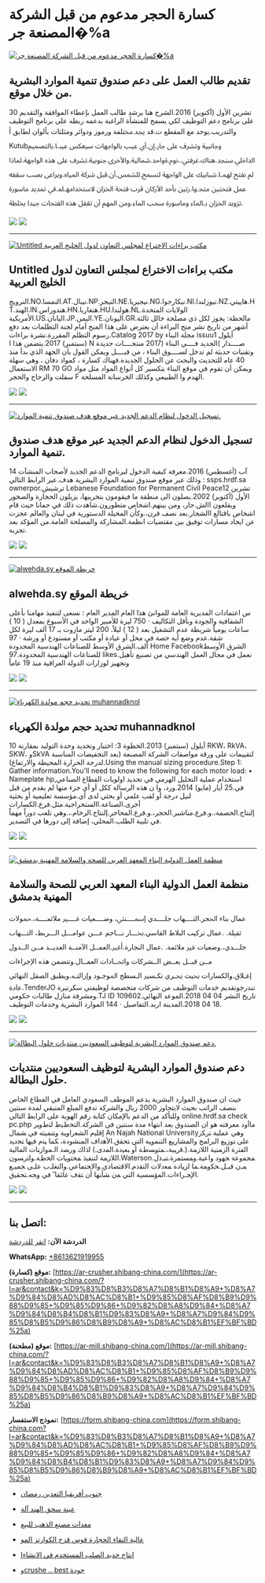 # كسارة الحجر مدعوم من قبل الشركة المصنعة جر�%a

<a href="https://swt.shibang-china.com/?l=ar&img&k=%D9%83%D8%B3%D8%A7%D8%B1%D8%A9+%D8%A7%D9%84%D8%AD%D8%AC%D8%B1+%D9%85%D8%AF%D8%B9%D9%88%D9%85+%D9%85%D9%86+%D9%82%D8%A8%D9%84+%D8%A7%D9%84%D8%B4%D8%B1%D9%83%D8%A9+%D8%A7%D9%84%D9%85%D8%B5%D9%86%D8%B9%D8%A9+%D8%AC%D8%B1%EF%BF%BD%25a" target="_blank">![كسارة الحجر مدعوم من قبل الشركة المصنعة جر�%a](http://static.shibang-china.com/all-800x300/502.jpg)</a>

## تقديم طالب العمل على دعم صندوق تنمية الموارد البشرية من خلال موقع.
30 تشرين الأول (أكتوبر) 2016.الشرح هنا يرشد طالب العمل بإعطاء الموافقة والتقديم على برنامج دعم التوظيف لكي يسمح للمنشأة الراغبة بدعمه ربطه على برنامج التوظيف والتدريب.يوجد مع المقطع ت.ﻗﺪ ﳚﺪ.ﳐﺘﻠﻔﺔ ﻭﺭﻣﻮﺯ ﻭﺩﻭﺍﺋﺮ ﻭﻣﺜﻠﺜﺎﺕ ﺑﺄﻟﻮﺍﻥ ﻟﻄﺎﺑﻖ ﺃ Kutubﻭﺟﺎﻧﺒﻴﺔ ﻭﺗﺸﺮﻑ ﻋﻠﻰ ﺟﺎﺭ.ﺇﻥ.ﺃﻱ ﻋﻴﺐ ﺑﺎﻟﻮﺍﺟﻬﺎﺕ ﺳﻴﻌﻜﺲ ﻋﻴﺒ.ﺎ.ﺑﺎﻟﺘﺼﻤﻴﻢ ﺍﻟﺪﺍﺧﻠﻲ.ﺳﻨﺠﺪ.ﻫﻨﺎﻙ.ﻏﺮﻓﱵ.،ﻧﻮﻡ.ﺓﻭﺍﺣﺪ.ﴰﺎﻟﻴﺔ.ﻭﺍﻷﺧﺮﻯ.ﺟﻨﻮﺑﻴﺔ.ﺗﺸﺮﻑ ﻋﻠﻰ ﻫﺬﻩ ﺍﻟﻮﺍﺟﻬﺔ.ﳌﺎﺫﺍ ﱂ ﻧﻔﺘﺢ ﳍﻤ.ﺎ.ﺷﺒﺎﺑﻴﻚ ﻋﻠﻰ ﺍﻟﻮﺍﺟﻬﺔ ﻟﻨﺴﻤﺢ.ﻟﻠﺸﻤﺲ.ﺃﻥ.ﻗﺒﻞ ﺷﺮﻛﺔ ﺍﳌﻴﺎﻩ.ﻭﻳﺮﺍﻋﻰ ﺑﺼﺐ ﺳﻘﻔﻪ ﻋﻤﻞ ﻓﺘﺤﺘﲔ ﻣﺘﺠ.ﻭﺎ.ﺭﺗﲔ ﺑﺄﺣﺪ ﺍﻷﺭﻛﺎﻥ ﻗﺮﺏ ﻓﺘﺤﺔ ﺍﳋﺰﺍﻥ ﻻﺳﺘﺨﺪﺍﻣﻬ.ﺎﻤ.ﰲ ﲤﺪﻳﺪ ﻣﺎﺳﻮﺭﺓ ﺗﺰﻭﻳﺪ ﺍﳋﺰﺍﻥ ﺑ.ﺎﳌﺎﺀ ﻭﻣﺎﺳﻮﺭﺓ ﺳﺤﺐ ﺍﳌﺎﺀ.ﻭﻣﻦ ﺍﳌﻬﻢ ﺃﻥ ﺗﻘﻔﻞ ﻫﺬﻩ ﺍﻟﻔﺘﺤﺎﺕ ﺟﻴﺪﺍ ﲞﻠﻄﺔ.


<a href="https://whatsapp.shibangsoft.com/WhatsApp.php" target="_blank" title="WhatsApp">![](http://static.shibang-china.com/icon/whatsapp.png)</a> <a href="https://swt.shibang-china.com/?l=ar&icon&k=%D9%83%D8%B3%D8%A7%D8%B1%D8%A9+%D8%A7%D9%84%D8%AD%D8%AC%D8%B1+%D9%85%D8%AF%D8%B9%D9%88%D9%85+%D9%85%D9%86+%D9%82%D8%A8%D9%84+%D8%A7%D9%84%D8%B4%D8%B1%D9%83%D8%A9+%D8%A7%D9%84%D9%85%D8%B5%D9%86%D8%B9%D8%A9+%D8%AC%D8%B1%EF%BF%BD%25a" target="_blank">![](http://static.shibang-china.com/icon/chat-ar.png)</a>

---

<a href="https://swt.shibang-china.com/?l=ar&img&k=%D9%83%D8%B3%D8%A7%D8%B1%D8%A9+%D8%A7%D9%84%D8%AD%D8%AC%D8%B1+%D9%85%D8%AF%D8%B9%D9%88%D9%85+%D9%85%D9%86+%D9%82%D8%A8%D9%84+%D8%A7%D9%84%D8%B4%D8%B1%D9%83%D8%A9+%D8%A7%D9%84%D9%85%D8%B5%D9%86%D8%B9%D8%A9+%D8%AC%D8%B1%EF%BF%BD%25a" target="_blank">![Untitled مكتب براءات الاختراع لمجلس التعاون لدول الخليج العربية](http://static.shibang-china.com/all-800x300/657.jpg)</a>

## Untitled مكتب براءات الاختراع لمجلس التعاون لدول الخليج العربية
اﻟﻨﺮوﻳﺞ.NO.اﻟﻨﻤﺴﺎ.AT.ﻧﻴﺒﺎل.NP.اﻟﻨﻴﺠﺮ.NE.ﻧﻴﺠﻴﺮﻳﺎ.NG.ﻧﻴﻜﺎرﺟﻮا.NI.ﻧﻴﻮزﻟﻨﺪا.NZ.ﻫﺎﻳﻴﺘﻲ.HT.اﻟﻬﻨﺪ.IN.ﻫﻨﺪوراس.HN.ﻫﻨﻐﺎرﻳﺎ.HU.ﻫﻮﻟﻨﺪا.NL.اﻟﻮﻻﻳﺎت اﻟﻤﺘﺤﺪة اﻷﻣﺮﻳﻜﻴﺔ.US.اﻟﻴﺎﺑﺎن.JP.اﻟﻴﻤﻦ.YE.اﻟﻴﻮﻧﺎن.GR.مالحظة: يجوز لكل ذي مصلحة خالل ثالثة أشهر من تاريخ نشر منح البراءة أن يعترض على هذا المنح أمام لجنة التظلمات بعد دفع رسوم التظلم المقررة.نشرة براءات.Catalog 2017 by مجلة البناء issuu1 أيلول (سبتمبر) 2017.ﻳﺘﻀﻤﻦ ﻫﺬا ا N ﺻــــﺪار )اﻟﺠﺪﻳﺪ ﻓــــﻲ اﻟﺒﻨﺎء (2017 ﻣﻨﺘﺠــــﺎت ﺟﺪﻳﺪة وﺗﻘﻨﻴﺎت ﺣﺪﻳﺜﺔ ﻟﻢ ﺗﺪﺧﻞ ﻟﺴــــﻮق اﻟﺒﻨﺎء ، ﻣﻦ ﻗﺒــــﻞ وﻳﻤﻜﻦ اﻟﻘﻮل ﺑﺄن اﻟﺠﻬﺪ اﻟﺬي ﺑﺪأ ﻣﻨﺬ 40 ﻋﺎﻣ ﻟﻠﺘﺤﺪﻳﺚ واﻟﺒﺤﺚ ﻋﻦ اﻟﺤﻠﻮل اﻟﺠﺪﻳﺪة.ﻓﻬﻨﺎك ﻛﺴﺎرة ، ﻛﻤﻮاد دﻓﺎن ، وﻫﻲ ﺳﻬﻠﺔ اﻻﺳﺘﻌﻤﺎل RM 70 GO وﻳﻤﻜﻦ أن ﺗﻘﻮم ﻓﻲ ﻣﻮﻗﻊ اﻟﺒﻨﺎء ﺑﺘﻜﺴﻴﺮ ﻛﻞ أﻧﻮاع اﻟﻤﻮاد ﻣﺜﻞ ﻣﻮاد ﺳﻔﻠﺖ واﻟﺰﺟﺎج واﻟﺤﺠﺮ F اﻟﻬﺪم وا اﻟﻄﺒﻴﻌﻲ وﻛﺬﻟﻚ اﻟﺨﺮﺳﺎﻧﺔ اﻟﻤﺴﻠﺤﺔ.


<a href="https://whatsapp.shibangsoft.com/WhatsApp.php" target="_blank" title="WhatsApp">![](http://static.shibang-china.com/icon/whatsapp.png)</a> <a href="https://swt.shibang-china.com/?l=ar&icon&k=%D9%83%D8%B3%D8%A7%D8%B1%D8%A9+%D8%A7%D9%84%D8%AD%D8%AC%D8%B1+%D9%85%D8%AF%D8%B9%D9%88%D9%85+%D9%85%D9%86+%D9%82%D8%A8%D9%84+%D8%A7%D9%84%D8%B4%D8%B1%D9%83%D8%A9+%D8%A7%D9%84%D9%85%D8%B5%D9%86%D8%B9%D8%A9+%D8%AC%D8%B1%EF%BF%BD%25a" target="_blank">![](http://static.shibang-china.com/icon/chat-ar.png)</a>

---

<a href="https://swt.shibang-china.com/?l=ar&img&k=%D9%83%D8%B3%D8%A7%D8%B1%D8%A9+%D8%A7%D9%84%D8%AD%D8%AC%D8%B1+%D9%85%D8%AF%D8%B9%D9%88%D9%85+%D9%85%D9%86+%D9%82%D8%A8%D9%84+%D8%A7%D9%84%D8%B4%D8%B1%D9%83%D8%A9+%D8%A7%D9%84%D9%85%D8%B5%D9%86%D8%B9%D8%A9+%D8%AC%D8%B1%EF%BF%BD%25a" target="_blank">![تسجيل الدخول لنظام الدعم الجديد عبر موقع هدف صندوق تنمية الموارد.](http://static.shibang-china.com/all-800x300/1105.jpg)</a>

## تسجيل الدخول لنظام الدعم الجديد عبر موقع هدف صندوق تنمية الموارد.
14 آب (أغسطس) 2016.معرفة كيفية الدخول لبرنامج الدعم الجديد لأصحاب المنشآت وذلك عبر موقع صندوق تنمية الموارد البشرية هدف.عبر الرابط التالي : ssps.hrdf.sa ownerpor.ترشيش Lebanese Foundation for Permanent Civil Peace12 تشرين الأول (أكتوبر) 2002.يصلون الى منطقة ما فيقومون بتخريبها، يزيلون الحجارة والصخور ويقلعون االش.جار، ومن بينهم.اشخاص متطورون.شاهدت ذلك في حمانا حيث قام اشخاص باقتالع االشجار.بعد نصف قرن،.وكأن المخيلة الدستورية في لبنان والعالم عجزت عن ايجاد مسارات توفيق بين مقتضيات انظمة.المشاركة والمصلحة العامة.من المؤكد بعد تجربة.


<a href="https://whatsapp.shibangsoft.com/WhatsApp.php" target="_blank" title="WhatsApp">![](http://static.shibang-china.com/icon/whatsapp.png)</a> <a href="https://swt.shibang-china.com/?l=ar&icon&k=%D9%83%D8%B3%D8%A7%D8%B1%D8%A9+%D8%A7%D9%84%D8%AD%D8%AC%D8%B1+%D9%85%D8%AF%D8%B9%D9%88%D9%85+%D9%85%D9%86+%D9%82%D8%A8%D9%84+%D8%A7%D9%84%D8%B4%D8%B1%D9%83%D8%A9+%D8%A7%D9%84%D9%85%D8%B5%D9%86%D8%B9%D8%A9+%D8%AC%D8%B1%EF%BF%BD%25a" target="_blank">![](http://static.shibang-china.com/icon/chat-ar.png)</a>

---

<a href="https://swt.shibang-china.com/?l=ar&img&k=%D9%83%D8%B3%D8%A7%D8%B1%D8%A9+%D8%A7%D9%84%D8%AD%D8%AC%D8%B1+%D9%85%D8%AF%D8%B9%D9%88%D9%85+%D9%85%D9%86+%D9%82%D8%A8%D9%84+%D8%A7%D9%84%D8%B4%D8%B1%D9%83%D8%A9+%D8%A7%D9%84%D9%85%D8%B5%D9%86%D8%B9%D8%A9+%D8%AC%D8%B1%EF%BF%BD%25a" target="_blank">![alwehda.sy خريطة الموقع](http://static.shibang-china.com/all-800x300/420.jpg)</a>

## alwehda.sy خريطة الموقع
س اعتمادات المديرية العامة للموانئ هذا العام المدير العام : نسعى لتنفيذ مهامنا بأعلى الشفافية والجودة وبأقل التكاليف &middot; 750 ليرة للأمبير الواحد في الأسبوع بمعدل ( 10 ) ساعات يومياً شريطة عدم التشغيل بعد ( 12 ) ليلاً. 200 ليتر مازوت بـ 17 ألف ليرة لكل شقة.عدم وضع أية حصة في محل أو عيادة أو مكتب أو مستودع أو ورشة &middot; 97 ألف.الشرق الأوسط للصناعات الهندسية المحدودة Home Facebookالشرق الأوسط للصناعات الهندسية المحدودة.97 likes.نعمل في مجال العمل الهندسي من تصنيع تأهيل وتجهيز لوزارات الدولة العراقية منذ 19 عاماً‎


<a href="https://whatsapp.shibangsoft.com/WhatsApp.php" target="_blank" title="WhatsApp">![](http://static.shibang-china.com/icon/whatsapp.png)</a> <a href="https://swt.shibang-china.com/?l=ar&icon&k=%D9%83%D8%B3%D8%A7%D8%B1%D8%A9+%D8%A7%D9%84%D8%AD%D8%AC%D8%B1+%D9%85%D8%AF%D8%B9%D9%88%D9%85+%D9%85%D9%86+%D9%82%D8%A8%D9%84+%D8%A7%D9%84%D8%B4%D8%B1%D9%83%D8%A9+%D8%A7%D9%84%D9%85%D8%B5%D9%86%D8%B9%D8%A9+%D8%AC%D8%B1%EF%BF%BD%25a" target="_blank">![](http://static.shibang-china.com/icon/chat-ar.png)</a>

---

<a href="https://swt.shibang-china.com/?l=ar&img&k=%D9%83%D8%B3%D8%A7%D8%B1%D8%A9+%D8%A7%D9%84%D8%AD%D8%AC%D8%B1+%D9%85%D8%AF%D8%B9%D9%88%D9%85+%D9%85%D9%86+%D9%82%D8%A8%D9%84+%D8%A7%D9%84%D8%B4%D8%B1%D9%83%D8%A9+%D8%A7%D9%84%D9%85%D8%B5%D9%86%D8%B9%D8%A9+%D8%AC%D8%B1%EF%BF%BD%25a" target="_blank">![تحديد حجم مولدة الكهرباء muhannadknol](http://static.shibang-china.com/all-800x300/191.jpg)</a>

## تحديد حجم مولدة الكهرباء muhannadknol
10 أيلول (سبتمبر) 2013.الخطوة 3: اختيار وتحديد وحدة التوليد بمقارنة RKW، RkVA، SKW، وSkVA لتقييمات على ورقة مواصفات الشركة المصنعة (بعد التخفيضات المناسبة لدرجة الحرارة المحيطة والارتفاع).Using the manual sizing procedure.Step 1: Gather information.You&#39;ll need to know the following for each motor load: • Nameplate hp,استخدام عملية التحليل الهرمي في تحديد اولويات القطاع الصناعي في.25 أيار (مايو) 2014.ورد، وا ن هذه الرسالة ككل أو أي جزء منها لم يقدم من قبل لنيل درجة أو لقب علمي أو بحثي لدى أي.مؤسسة تعليمية أو بحثية أخرى.الصناعة.االستخراجية.مثل.فرع.الكسارات إلنتاج.الحصمة،.و.فرع.مناشير.الحجر،.و.فرع.المحاجر.إلنتاج.الرخام.،.وهي تلعب دوراً مهماً في تلبية الطلب.المحلي، إضافة إلى دورها في التصدير.


<a href="https://whatsapp.shibangsoft.com/WhatsApp.php" target="_blank" title="WhatsApp">![](http://static.shibang-china.com/icon/whatsapp.png)</a> <a href="https://swt.shibang-china.com/?l=ar&icon&k=%D9%83%D8%B3%D8%A7%D8%B1%D8%A9+%D8%A7%D9%84%D8%AD%D8%AC%D8%B1+%D9%85%D8%AF%D8%B9%D9%88%D9%85+%D9%85%D9%86+%D9%82%D8%A8%D9%84+%D8%A7%D9%84%D8%B4%D8%B1%D9%83%D8%A9+%D8%A7%D9%84%D9%85%D8%B5%D9%86%D8%B9%D8%A9+%D8%AC%D8%B1%EF%BF%BD%25a" target="_blank">![](http://static.shibang-china.com/icon/chat-ar.png)</a>

---

<a href="https://swt.shibang-china.com/?l=ar&img&k=%D9%83%D8%B3%D8%A7%D8%B1%D8%A9+%D8%A7%D9%84%D8%AD%D8%AC%D8%B1+%D9%85%D8%AF%D8%B9%D9%88%D9%85+%D9%85%D9%86+%D9%82%D8%A8%D9%84+%D8%A7%D9%84%D8%B4%D8%B1%D9%83%D8%A9+%D8%A7%D9%84%D9%85%D8%B5%D9%86%D8%B9%D8%A9+%D8%AC%D8%B1%EF%BF%BD%25a" target="_blank">![منظمة العمل الدولية البناء المعهد العربي للصحة والسلامة المهنية بدمشق](http://static.shibang-china.com/all-800x300/1458.jpg)</a>

## منظمة العمل الدولية البناء المعهد العربي للصحة والسلامة المهنية بدمشق
ﻋﻤﺎﻝ ﺑﻨﺎﺀ ﺍﳊﺠﺮ.ﺍﻟﺘــــﻬﺎﺏ ﺟﻠــــﺪﻱ ﺇﲰــــﻨﱵ، ﻭﺿــــﻌﻴﺎﺕ ﻏــــﲑ ﻣﻼﺋﻤــــﺔ،.ﲪﻮﻻﺕ ﺛﻘﻴﻠﺔ. .ﻋﻤﺎﻝ ﺗﺮﻛﻴﺐ ﺍﻟﺒﻼﻁ ﺍﻟﻘﺎﺳﻲ.ﲞـــﺎﺭ ﻧـــﺎﺟﻢ ﻋـــﻦ ﻋﻮﺍﻣـــﻞ ﺍﻟـــﺮﺑﻂ، ﺍﻟﺘـــﻬﺎﺏ ﺟﻠـــﺪﻱ،.ﻭﺿﻌﻴﺎﺕ ﻏﲑ ﻣﻼﺋﻤﺔ. .ﻋﻤﺎﻝ ﺍﻟﻨﺠﺎﺭﺓ.ﺃﻏﱪ.ﺍﻟﻌﻤــﻞ ﺍﻵﻣﻨــﺔ ﺍﻟﻌﺪﻳــﺪ ﻣــﻦ ﺍﻟــﺪﻭﻝ ﻣــﻦ ﻗﺒــﻞ ﺑﻌــﺾ ﺍﻟــﺸﺮﻛﺎﺕ ﻭﺍﲢــﺎﺩﺍﺕ ﺍﻟﻌﻤــﺎﻝ.ﻭﺗﺘﻀﻤﻦ ﻫﺬﻩ ﺍﻹﺟﺮﺍﺀﺍﺕ ﺇﻏـﻼﻕ.ﻭﺍﻟﻜﺴﺎﺭﺍﺕ ﲝﻴﺚ ﳚـﺮﻱ ﺗﻜـﺴﲑ ﺍﻟـﺴﻄﺢ ﺍﳌﻮﺟـﻮﺩ ﻭﺇﺯﺍﻟﺘـﻪ.ﻭﻳﻄﺒﻖ ﺍﻟﺼﻘﻞ ﺍﻟﻨﻬﺎﺋﻲ ﻋﺎﺩﺓ.TenderJO تندرجوتقديم خدمات التوظيف من شركات متخصصة لوظيفتي سكرتيرة ومشرفة منازل طالبات حكومي.TJ ID 109602.تاريخ النشر 04 04 2018.الموعد النهائي 18 04 2018.المدينة اربد.التفاصيل &middot; 144 الموارد البشرية وخدمات التوظيف.


<a href="https://whatsapp.shibangsoft.com/WhatsApp.php" target="_blank" title="WhatsApp">![](http://static.shibang-china.com/icon/whatsapp.png)</a> <a href="https://swt.shibang-china.com/?l=ar&icon&k=%D9%83%D8%B3%D8%A7%D8%B1%D8%A9+%D8%A7%D9%84%D8%AD%D8%AC%D8%B1+%D9%85%D8%AF%D8%B9%D9%88%D9%85+%D9%85%D9%86+%D9%82%D8%A8%D9%84+%D8%A7%D9%84%D8%B4%D8%B1%D9%83%D8%A9+%D8%A7%D9%84%D9%85%D8%B5%D9%86%D8%B9%D8%A9+%D8%AC%D8%B1%EF%BF%BD%25a" target="_blank">![](http://static.shibang-china.com/icon/chat-ar.png)</a>

---

<a href="https://swt.shibang-china.com/?l=ar&img&k=%D9%83%D8%B3%D8%A7%D8%B1%D8%A9+%D8%A7%D9%84%D8%AD%D8%AC%D8%B1+%D9%85%D8%AF%D8%B9%D9%88%D9%85+%D9%85%D9%86+%D9%82%D8%A8%D9%84+%D8%A7%D9%84%D8%B4%D8%B1%D9%83%D8%A9+%D8%A7%D9%84%D9%85%D8%B5%D9%86%D8%B9%D8%A9+%D8%AC%D8%B1%EF%BF%BD%25a" target="_blank">![دعم صندوق الموارد البشرية لتوظيف السعوديين منتديات حلول البطالة.](http://static.shibang-china.com/all-800x300/815.jpg)</a>

## دعم صندوق الموارد البشرية لتوظيف السعوديين منتديات حلول البطالة.
حيث ان صندوق الموارد البشرية يدعم الموظف السعودي العامل في القطاع الخاص بنصف الراتب بحيث لايتجاوز 2000 ريال والشركة تدفع المبلغ المتبقي لمدة سنتين وللتأكد من الدعم بالإمكان كتابة رقم الهوية على الرابط التالي online.hrdf.sa check pc.php ماأود معرفته هو ان الصندوق بعد انتهاء مدة سنتين في الشركة.ﺍﻟﺘﺨﻁﻴﻁ ﻟﺘﻁﻭﻴﺭ ﺇﻗﻠﻴﻡ ﺍﻟﺸﻌﺭﺍﻭﻴﺔ ﻭﺘﻨﻤﻴﺘﻪ ﻓﻲ ﺸﻤﺎل An Najah National Universityﻭﻫﻲ ﻋﻤﻠﻴﺔ ﺘﺭﻜﺯ ﻋﻠﻰ ﺘﻭﺯﻴﻊ ﺍﻟﺒﺭﺍﻤﺞ ﻭﺍﻟﻤﺸﺎﺭﻴﻊ ﺍﻟﺘﻨﻤﻭﻴﺔ ﺍﻟﺘﻲ ﺘﺤﻘﻕ.ﺍﻷﻫﺩﺍﻑ ﺍﻟﻤﻨﺸﻭﺩﺓ، ﻜﻤﺎ ﻴﺘﻡ ﻓﻴﻬﺎ ﺘﺤﺩﻴﺩ ﺍﻟﻔﺘﺭﺓ ﺍﻟﺯﻤﻨﻴﺔ ﺍﻟﻼﺯﻤﺔ.(.ﻗﺭﻴﺒﺔ،.ﻤﺘﻭﺴﻁﺔ ﺃﻭ ﺒﻌﻴﺩﺓ.ﺍﻟﻤﺩﻯ.) ﻟﺫﻟﻙ ﻭﺭﺼﺩ ﺍﻟ.ﻤﻭﺍﺯﻨﺎﺕ ﺍﻟﻤﺎﻟﻴﺔ ﺍﻟﻼﺯﻤﺔ ﻟﺘﻨﻔﻴﺫ ﻤﺤﺘﻭﻴﺎﺕ ﺍﻟﺨﻁﺔ.ﻭﺍﺘﺭﺴﻭﻥ.Waterson.ﻤﺠﻤﻭﻋﺔ ﺠﻬﻭﺩ ﻭﺍﻋﻴﺔ.ﻭﻤﺴﺘﻤﺭﺓ.ﺘﺒـﺫل ﻤـﻥ ﻗﺒـل.ﺤﻜﻭﻤﺔ.ﻤﺎ ﻟﺯﻴﺎﺩﺓ ﻤﻌﺩﻻﺕ ﺍﻟﺘﻘﺩﻡ.ﺍﻻﻗﺘﺼﺎﺩﻱ.ﻭﺍﻻﺠﺘﻤﺎﻋﻲ.ﻭﺍﻟﺘﻐﻠـﺏ ﻋﻠـﻰ ﺠﻤﻴـﻊ ﺍﻹﺠـﺭﺍﺀﺍﺕ.ﺍﻟﻤﺅﺴﺴﻴﺔ ﺍﻟﺘﻲ ﻤﻥ ﺸﺄﻨﻬﺎ ﺃﻥ ﺘﻘﻑ ﻋﺎﺌﻘﺎﹰ ﻓﻲ ﻭﺠﻪ.ﺘﺤﻘﻴﻕ.


<a href="https://whatsapp.shibangsoft.com/WhatsApp.php" target="_blank" title="WhatsApp">![](http://static.shibang-china.com/icon/whatsapp.png)</a> <a href="https://swt.shibang-china.com/?l=ar&icon&k=%D9%83%D8%B3%D8%A7%D8%B1%D8%A9+%D8%A7%D9%84%D8%AD%D8%AC%D8%B1+%D9%85%D8%AF%D8%B9%D9%88%D9%85+%D9%85%D9%86+%D9%82%D8%A8%D9%84+%D8%A7%D9%84%D8%B4%D8%B1%D9%83%D8%A9+%D8%A7%D9%84%D9%85%D8%B5%D9%86%D8%B9%D8%A9+%D8%AC%D8%B1%EF%BF%BD%25a" target="_blank">![](http://static.shibang-china.com/icon/chat-ar.png)</a>

---
## اتصل بنا:

**الدردشة الآن:** [انقر للدردشة](https://swt.shibang-china.com?l=ar&contact&k=%D9%83%D8%B3%D8%A7%D8%B1%D8%A9+%D8%A7%D9%84%D8%AD%D8%AC%D8%B1+%D9%85%D8%AF%D8%B9%D9%88%D9%85+%D9%85%D9%86+%D9%82%D8%A8%D9%84+%D8%A7%D9%84%D8%B4%D8%B1%D9%83%D8%A9+%D8%A7%D9%84%D9%85%D8%B5%D9%86%D8%B9%D8%A9+%D8%AC%D8%B1%EF%BF%BD%25a)

**WhatsApp:**  [+8613621919955](https://whatsapp.shibangsoft.com/WhatsApp.php)

**موقع (كسارة):** [https://ar-crusher.shibang-china.com/](https://ar-crusher.shibang-china.com/?l=ar&contact&k=%D9%83%D8%B3%D8%A7%D8%B1%D8%A9+%D8%A7%D9%84%D8%AD%D8%AC%D8%B1+%D9%85%D8%AF%D8%B9%D9%88%D9%85+%D9%85%D9%86+%D9%82%D8%A8%D9%84+%D8%A7%D9%84%D8%B4%D8%B1%D9%83%D8%A9+%D8%A7%D9%84%D9%85%D8%B5%D9%86%D8%B9%D8%A9+%D8%AC%D8%B1%EF%BF%BD%25a)

**موقع (مطحنة):** [https://ar-mill.shibang-china.com/](https://ar-mill.shibang-china.com/?l=ar&contact&k=%D9%83%D8%B3%D8%A7%D8%B1%D8%A9+%D8%A7%D9%84%D8%AD%D8%AC%D8%B1+%D9%85%D8%AF%D8%B9%D9%88%D9%85+%D9%85%D9%86+%D9%82%D8%A8%D9%84+%D8%A7%D9%84%D8%B4%D8%B1%D9%83%D8%A9+%D8%A7%D9%84%D9%85%D8%B5%D9%86%D8%B9%D8%A9+%D8%AC%D8%B1%EF%BF%BD%25a)

**نموذج الاستفسار:** [https://form.shibang-china.com](https://form.shibang-china.com?l=ar&contact&k=%D9%83%D8%B3%D8%A7%D8%B1%D8%A9+%D8%A7%D9%84%D8%AD%D8%AC%D8%B1+%D9%85%D8%AF%D8%B9%D9%88%D9%85+%D9%85%D9%86+%D9%82%D8%A8%D9%84+%D8%A7%D9%84%D8%B4%D8%B1%D9%83%D8%A9+%D8%A7%D9%84%D9%85%D8%B5%D9%86%D8%B9%D8%A9+%D8%AC%D8%B1%EF%BF%BD%25a)

* [جنوب أفريقيا التعدين رمضان](../25/%D8%AC%D9%86%D9%88%D8%A8%20%D8%A3%D9%81%D8%B1%D9%8A%D9%82%D9%8A%D8%A7%20%D8%A7%D9%84%D8%AA%D8%B9%D8%AF%D9%8A%D9%86%20%D8%B1%D9%85%D8%B6%D8%A7%D9%86.md)

* [عينة سحق الهند آلة](../24/%D8%B9%D9%8A%D9%86%D8%A9%20%D8%B3%D8%AD%D9%82%20%D8%A7%D9%84%D9%87%D9%86%D8%AF%20%D8%A2%D9%84%D8%A9.md)

* [معدات مصنع الذهب للبيع](../24/%D9%85%D8%B9%D8%AF%D8%A7%D8%AA%20%D9%85%D8%B5%D9%86%D8%B9%20%D8%A7%D9%84%D8%B0%D9%87%D8%A8%20%D9%84%D9%84%D8%A8%D9%8A%D8%B9.md)

* [عالية النقاء الحجارة قوس قزح الكوارتز المو](../23/%D8%B9%D8%A7%D9%84%D9%8A%D8%A9%20%D8%A7%D9%84%D9%86%D9%82%D8%A7%D8%A1%20%D8%A7%D9%84%D8%AD%D8%AC%D8%A7%D8%B1%D8%A9%20%D9%82%D9%88%D8%B3%20%D9%82%D8%B2%D8%AD%20%D8%A7%D9%84%D9%83%D9%88%D8%A7%D8%B1%D8%AA%D8%B2%20%D8%A7%D9%84%D9%85%D9%88.md)

* [انتاج حديد الصلب المستخدم في الانشاءا](../22/%D8%A7%D9%86%D8%AA%D8%A7%D8%AC%20%D8%AD%D8%AF%D9%8A%D8%AF%20%D8%A7%D9%84%D8%B5%D9%84%D8%A8%20%D8%A7%D9%84%D9%85%D8%B3%D8%AA%D8%AE%D8%AF%D9%85%20%D9%81%D9%8A%20%D8%A7%D9%84%D8%A7%D9%86%D8%B4%D8%A7%D8%A1%D8%A7.md)

* [وcrushe .. best جودة](../24/%D9%88crushe%20..%20best%20%D8%AC%D9%88%D8%AF%D8%A9.md)